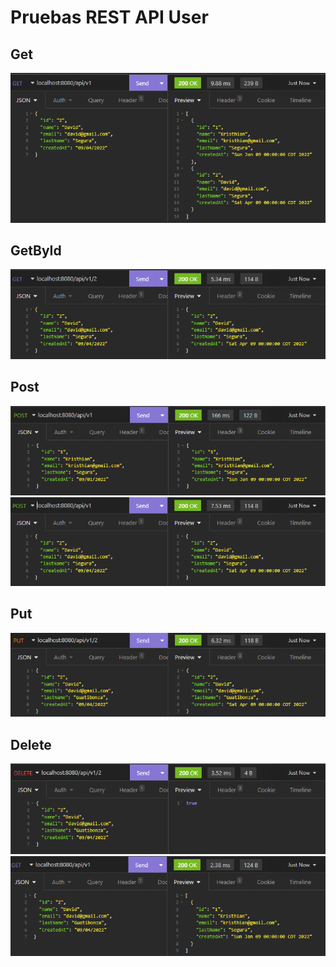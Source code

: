 # Pruebas REST API User

## Get

<img src="img/Get.png">

## GetById

<img src="img/GetByID.png">

## Post

<img src="img/Post.png">
<img src="img/Post2.png">

## Put

<img src="img/Put.png">

## Delete

<img src="img/Delete.png">
<img src="img/Delete2.png">
